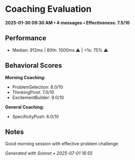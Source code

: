 # Coaching Evaluation

**2025-01-30 09:30 AM • 4 messages • Effectiveness: 7.5/10**

## Performance
- Median: 912ms | 80th: 1000ms ⚠️ | <1s: 75% ⚠️

## Behavioral Scores
**Morning Coaching:**
- ProblemSelection: 8.0/10
- ThinkingPivot: 7.0/10
- ExcitementBuilder: 9.0/10

**General Coaching:**
- SpecificityPush: 6.0/10

## Notes
Good morning session with effective problem challenge

*Generated with Sonnet • 2025-07-01 16:55*
